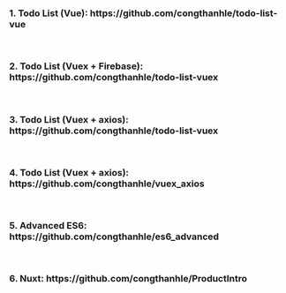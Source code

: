<h3>1. Todo List (Vue): https://github.com/congthanhle/todo-list-vue</h3><br/>
<h3>2. Todo List (Vuex + Firebase): https://github.com/congthanhle/todo-list-vuex</h3><br/>
<h3>3. Todo List (Vuex + axios): https://github.com/congthanhle/todo-list-vuex</h3><br/>
<h3>4. Todo List (Vuex + axios): https://github.com/congthanhle/vuex_axios</h3><br/>
<h3>5. Advanced ES6: https://github.com/congthanhle/es6_advanced</h3><br/>
<h3>6. Nuxt: https://github.com/congthanhle/ProductIntro</h3><br/>



